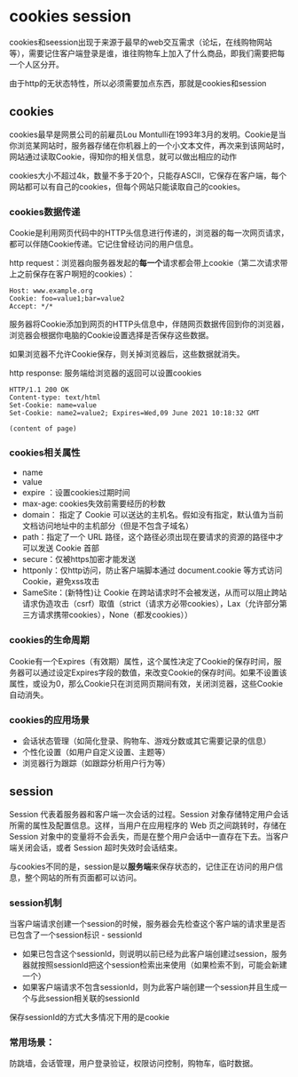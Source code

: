 # cookies session

cookies和seession出现于来源于最早的web交互需求（论坛，在线购物网站等），需要记住客户端登录是谁，谁往购物车上加入了什么商品，即我们需要把每一个人区分开。

由于http的无状态特性，所以必须需要加点东西，那就是cookies和session

## cookies

cookies最早是网景公司的前雇员Lou Montulli在1993年3月的发明。Cookie是当你浏览某网站时，服务器存储在你机器上的一个小文本文件，再次来到该网站时，网站通过读取Cookie，得知你的相关信息，就可以做出相应的动作

cookies大小不超过4k，数量不多于20个，只能存ASCII，它保存在客户端，每个网站都可以有自己的cookies，但每个网站只能读取自己的cookies。

### cookies数据传递

Cookie是利用网页代码中的HTTP头信息进行传递的，浏览器的每一次网页请求，都可以伴随Cookie传递。它记住曾经访问的用户信息。

http request：浏览器向服务器发起的**每一个**请求都会带上cookie（第二次请求带上之前保存在客户啊短的cookies）：
```
Host: www.example.org
Cookie: foo=value1;bar=value2
Accept: */*
```

服务器将Cookie添加到网页的HTTP头信息中，伴随网页数据传回到你的浏览器，浏览器会根据你电脑的Cookie设置选择是否保存这些数据。

如果浏览器不允许Cookie保存，则关掉浏览器后，这些数据就消失。

http response: 服务端给浏览器的返回可以设置cookies
```
HTTP/1.1 200 OK
Content-type: text/html
Set-Cookie: name=value
Set-Cookie: name2=value2; Expires=Wed,09 June 2021 10:18:32 GMT
 
(content of page)
```
### cookies相关属性
  - name 
  - value 
  - expire ：设置cookies过期时间
  - max-age: cookies失效前需要经历的秒数
  - domain： 指定了 Cookie 可以送达的主机名。假如没有指定，默认值为当前文档访问地址中的主机部分（但是不包含子域名）
  - path：指定了一个 URL 路径，这个路径必须出现在要请求的资源的路径中才可以发送 Cookie 首部
  - secure：仅被https加密才能发送
  - httponly：仅http访问，防止客户端脚本通过 document.cookie 等方式访问 Cookie，避免xss攻击
  - SameSite：(新特性)让 Cookie 在跨站请求时不会被发送，从而可以阻止跨站请求伪造攻击（csrf）取值（strict（请求方必带cookies），Lax（允许部分第三方请求携带cookies），None（都发cookies））

### cookies的生命周期

Cookie有一个Expires（有效期）属性，这个属性决定了Cookie的保存时间，服务器可以通过设定Expires字段的数值，来改变Cookie的保存时间。如果不设置该属性，或设为0，那么Cookie只在浏览网页期间有效，关闭浏览器，这些Cookie自动消失。

### cookies的应用场景

- 会话状态管理（如简化登录、购物车、游戏分数或其它需要记录的信息）
- 个性化设置（如用户自定义设置、主题等）
- 浏览器行为跟踪（如跟踪分析用户行为等）


## session

Session 代表着服务器和客户端一次会话的过程。Session 对象存储特定用户会话所需的属性及配置信息。这样，当用户在应用程序的 Web 页之间跳转时，存储在 Session 对象中的变量将不会丢失，而是在整个用户会话中一直存在下去。当客户端关闭会话，或者 Session 超时失效时会话结束。

与cookies不同的是，session是以**服务端**来保存状态的，记住正在访问的用户信息，整个网站的所有页面都可以访问。

### session机制

当客户端请求创建一个session的时候，服务器会先检查这个客户端的请求里是否已包含了一个session标识 - sessionId

- 如果已包含这个sessionId，则说明以前已经为此客户端创建过session，服务器就按照sessionId把这个session检索出来使用（如果检索不到，可能会新建一个）
- 如果客户端请求不包含sessionId，则为此客户端创建一个session并且生成一个与此session相关联的sessionId
  
保存sessionId的方式大多情况下用的是cookie


### 常用场景：
  
  防跳墙，会话管理，用户登录验证，权限访问控制，购物车，临时数据。

